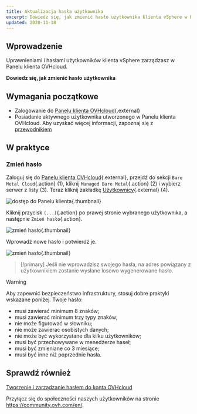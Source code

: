 ```yaml
---
title: Aktualizacja hasła użytkownika
excerpt: Dowiedz się, jak zmienić hasło użytkownika klienta vSphere w Panelu klienta OVHcloud
updated: 2020-11-18
---
```


 
## Wprowadzenie

Uprawnieniami i hasłami użytkowników klienta vSphere zarządzasz w Panelu klienta OVHcloud.

**Dowiedz się, jak zmienić hasło użytkownika**

## Wymagania początkowe

- Zalogowanie do [Panelu klienta OVHcloud](/links/manager){.external}
- Posiadanie aktywnego użytkownika utworzonego w Panelu klienta OVHcloud. Aby uzyskać więcej informacji, zapoznaj się z [przewodnikiem](/pages/bare_metal_cloud/managed_bare_metal/manager-ovhcloud#uzytkownicy)

## W praktyce

### Zmień hasło

Zaloguj się do [Panelu klienta OVHcloud](/links/manager){.external}, przejdź do sekcji `Bare Metal Cloud`{.action} (1), kliknij `Managed Bare Metal`{.action} (2) i wybierz serwer z listy (3). Teraz kliknij zakładkę [Użytkownicy](/links/manager){.external} (4).

![dostęp do Panelu klienta](images/userpassword1.png){.thumbnail}

Kliknij przycisk `(...)`{.action} po prawej stronie wybranego użytkownika, a następnie `Zmień hasło`{.action}.

![zmień hasło](images/userpassword2.png){.thumbnail}

Wprowadź nowe hasło i potwierdź je.

![zmień hasło](images/userpassword3.png){.thumbnail}

> [!primary]
> Jeśli nie wprowadzisz swojego hasła, na adres powiązany z użytkownikiem zostanie wysłane losowo wygenerowane hasło.
>

> [!warning]
>
>Aby zapewnić bezpieczeństwo infrastruktury, stosuj dobre praktyki wskazane poniżej. Twoje hasło:
>
> - musi zawierać minimum 8 znaków;
> - musi zawierać minimum trzy typy znaków;
> - nie może figurować w słowniku;
> - nie może zawierać osobistych danych;
> - nie może być wykorzystane dla kilku użytkowników;
> - musi być przechowywane w menedżerze haseł;
> - musi być zmieniane co 3 miesiące;
> - musi być inne niż poprzednie hasła.
>

## Sprawdź również

[Tworzenie i zarządzanie hasłem do konta OVHcloud](/pages/account_and_service_management/account_information/manage-ovh-password)

Przyłącz się do społeczności naszych użytkowników na stronie <https://community.ovh.com/en/>.
